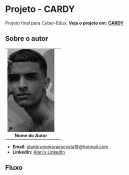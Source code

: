 # Projeto - CARDY

Projeto final para Cyber-Edux. <strong> Veja o projeto em: [CARDY](https://github.com/AlanBMC/projeto-integrador-2024-1-CARDY)<br> </strong> 



## Sobre o autor

|  |  |
|:-------------:|:------------------------------------------------------------:|
|  <img src="eu.jpg" width="150px"></br> **Nome do Autor** | 

- **Email:** alanbrunomoraescosta18@hotmail.com
- **LinkedIn:** [Alan's LinkedIn](https://www.linkedin.com/in/alan-morais-4861322b0)


## Fluxo
